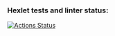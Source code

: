 ### Hexlet tests and linter status:
[![Actions Status](https://github.com/likstanov/layout-designer-project-lvl2/workflows/hexlet-check/badge.svg)](https://github.com/likstanov/layout-designer-project-lvl2/actions)